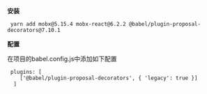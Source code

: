 **安装**

```yacas
 yarn add mobx@5.15.4 mobx-react@6.2.2 @babel/plugin-proposal-decorators@7.10.1
```

**配置**

在项目的babel.config.js中添加如下配置

```yacas
 plugins: [
    ['@babel/plugin-proposal-decorators', { 'legacy': true }]
  ]
```

